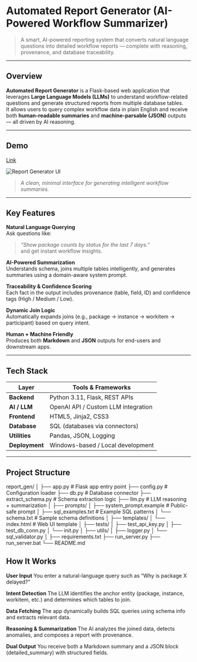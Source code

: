 # Automated Report Generator (AI-Powered Workflow Summarizer)

> A smart, AI-powered reporting system that converts natural language questions into detailed workflow reports — complete with reasoning, provenance, and database traceability.

---

## Overview

**Automated Report Generator** is a Flask-based web application that leverages **Large Language Models (LLMs)** to understand workflow-related questions and generate structured reports from multiple database tables.  
It allows users to query complex workflow data in plain English and receive both **human-readable summaries** and **machine-parsable (JSON)** outputs — all driven by AI reasoning.

---

## Demo 

[Link](https://drive.google.com/file/d/1hs7BtPKkWfl3uwdD-2WRHKOcwWzPvlPK/view?usp=sharing)

![Report Generator UI](https://drive.google.com/file/d/1L4hR38aanSfqMQ6UBhsjBab-wKMqgsqn/view?usp=sharing)  
> _A clean, minimal interface for generating intelligent workflow summaries._

---

## Key Features

**Natural Language Querying**  
Ask questions like:  
> _“Show package counts by status for the last 7 days.”_  
and get instant workflow insights.

**AI-Powered Summarization**  
Understands schema, joins multiple tables intelligently, and generates summaries using a domain-aware system prompt.

**Traceability & Confidence Scoring**  
Each fact in the output includes provenance (table, field, ID) and confidence tags (High / Medium / Low).

**Dynamic Join Logic**  
Automatically expands joins (e.g., package → instance → workitem → participant) based on query intent.

**Human + Machine Friendly**  
Produces both **Markdown** and **JSON** outputs for end-users and downstream apps.

---

## Tech Stack

| Layer | Tools & Frameworks |
|-------|--------------------|
| **Backend** | Python 3.11, Flask, REST APIs |
| **AI / LLM** | OpenAI API / Custom LLM integration |
| **Frontend** | HTML5, Jinja2, CSS3 |
| **Database** | SQL (databases via connectors) |
| **Utilities** | Pandas, JSON, Logging |
| **Deployment** | Windows-based / Local development |

---

## Project Structure
report_gen/
│
├── app.py # Flask app entry point
├── config.py # Configuration loader
├── db.py # Database connector
├── extract_schema.py # Schema extraction logic
├── llm.py # LLM reasoning + summarization
│
├── prompts/
│ ├── system_prompt.example # Public-safe prompt
│ ├── sql_examples.txt # Example SQL patterns
│ └── schema.txt # Sample schema definitions
│
├── templates/
│ └── index.html # Web UI template
│
├── tests/
│ ├── test_api_key.py
│ ├── test_db_conn.py
│ └── init.py
│
├── utils/
│ ├── logger.py
│ └── sql_validator.py
│
├── requirements.txt
├── run_server.py
├── run_server.bat
└── README.md


## How It Works

**User Input**
You enter a natural-language query such as “Why is package X delayed?”

**Intent Detection**
The LLM identifies the anchor entity (package, instance, workitem, etc.) and determines which tables to join.

**Data Fetching**
The app dynamically builds SQL queries using schema info and extracts relevant data.

**Reasoning & Summarization**
The AI analyzes the joined data, detects anomalies, and composes a report with provenance.

**Dual Output**
You receive both a Markdown summary and a JSON block (detailed_summary) with structured fields.
